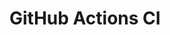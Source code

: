 # GitHub Actions CI





































































































































































































































































































































































































































































































































































































































































































































































































































































































































































































































































































































































































































































